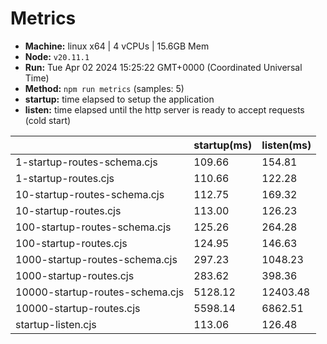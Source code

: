 # Metrics
* __Machine:__ linux x64 | 4 vCPUs | 15.6GB Mem
* __Node:__ `v20.11.1`
* __Run:__ Tue Apr 02 2024 15:25:22 GMT+0000 (Coordinated Universal Time)
* __Method:__ `npm run metrics` (samples: 5)
* __startup:__ time elapsed to setup the application
* __listen:__ time elapsed until the http server is ready to accept requests (cold start)

| | startup(ms) | listen(ms) |
|-| -       | -      |
| 1-startup-routes-schema.cjs | 109.66 | 154.81 |
| 1-startup-routes.cjs | 110.66 | 122.28 |
| 10-startup-routes-schema.cjs | 112.75 | 169.32 |
| 10-startup-routes.cjs | 113.00 | 126.23 |
| 100-startup-routes-schema.cjs | 125.26 | 264.28 |
| 100-startup-routes.cjs | 124.95 | 146.63 |
| 1000-startup-routes-schema.cjs | 297.23 | 1048.23 |
| 1000-startup-routes.cjs | 283.62 | 398.36 |
| 10000-startup-routes-schema.cjs | 5128.12 | 12403.48 |
| 10000-startup-routes.cjs | 5598.14 | 6862.51 |
| startup-listen.cjs | 113.06 | 126.48 |
